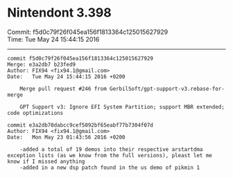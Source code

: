 # Nintendont 3.398
Commit: f5d0c79f26f045ea156f1813364c125015627929  
Time: Tue May 24 15:44:15 2016   

-----

```
commit f5d0c79f26f045ea156f1813364c125015627929
Merge: e3a2db7 b23fed9
Author: FIX94 <fix94.1@gmail.com>
Date:   Tue May 24 15:44:15 2016 +0200

    Merge pull request #246 from GerbilSoft/gpt-support-v3.rebase-for-merge
    
    GPT Support v3: Ignore EFI System Partition; support MBR extended; code optimizations
```

```
commit e3a2db70dabcc9cef5092bf65eabf77b7304f07d
Author: FIX94 <fix94.1@gmail.com>
Date:   Mon May 23 01:43:56 2016 +0200

    -added a total of 19 demos into their respective arstartdma exception lists (as we know from the full versions), pleast let me know if I missed anything
    -added in a new dsp patch found in the us demo of pikmin 1
```
